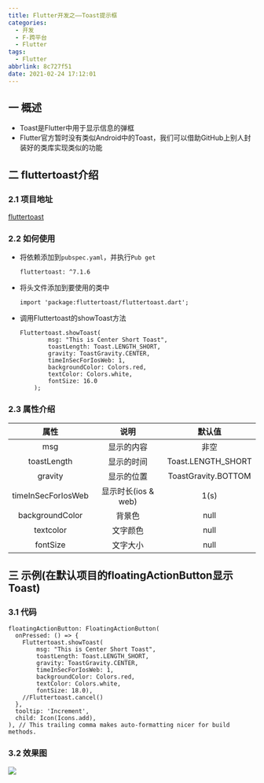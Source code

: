 ```yaml
---
title: Flutter开发之——Toast提示框
categories:
  - 开发
  - F-跨平台
  - Flutter
tags:
  - Flutter
abbrlink: 8c727f51
date: 2021-02-24 17:12:01
---
```

## 一 概述

* Toast是Flutter中用于显示信息的弹框
* Flutter官方暂时没有类似Android中的Toast，我们可以借助GitHub上别人封装好的类库实现类似的功能
<!--more-->

## 二 fluttertoast介绍

### 2.1 项目地址
[fluttertoast](https://pub.dartlang.org/packages/fluttertoast)

### 2.2 如何使用

* 将依赖添加到`pubspec.yaml`，并执行`Pub get`

  ```
  fluttertoast: ^7.1.6
  ```

* 将头文件添加到要使用的类中

  ```
  import 'package:fluttertoast/fluttertoast.dart';
  ```

* 调用Fluttertoast的showToast方法

  ```
  Fluttertoast.showToast(
          msg: "This is Center Short Toast",
          toastLength: Toast.LENGTH_SHORT,
          gravity: ToastGravity.CENTER,
          timeInSecForIosWeb: 1,
          backgroundColor: Colors.red,
          textColor: Colors.white,
          fontSize: 16.0
      );
  ```

### 2.3 属性介绍

|        属性        |        说明         |       默认值        |
| :----------------: | :-----------------: | :-----------------: |
|        msg         |     显示的内容      |        非空         |
|    toastLength     |     显示的时间      | Toast.LENGTH_SHORT  |
|      gravity       |     显示的位置      | ToastGravity.BOTTOM |
| timeInSecForIosWeb | 显示时长(ios & web) |        1(s)         |
|  backgroundColor   |       背景色        |        null         |
|     textcolor      |      文字颜色       |        null         |
|      fontSize      |      文字大小       |        null         |

## 三 示例(在默认项目的floatingActionButton显示Toast)

### 3.1 代码

```
floatingActionButton: FloatingActionButton(                             
  onPressed: () => {                                                    
    Fluttertoast.showToast(                                             
        msg: "This is Center Short Toast",                              
        toastLength: Toast.LENGTH_SHORT,                                
        gravity: ToastGravity.CENTER,                                   
        timeInSecForIosWeb: 1,                                          
        backgroundColor: Colors.red,                                    
        textColor: Colors.white,                                        
        fontSize: 18.0),                                                
    //Fluttertoast.cancel()                                             
  },                                                                    
  tooltip: 'Increment',                                                 
  child: Icon(Icons.add),                                               
), // This trailing comma makes auto-formatting nicer for build methods.
```

### 3.2 效果图
![][1]


[1]:https://cdn.jsdelivr.net/gh/PGzxc/CDN@master/blog-flutter/flutter-floatingactionbutton-toast.gif